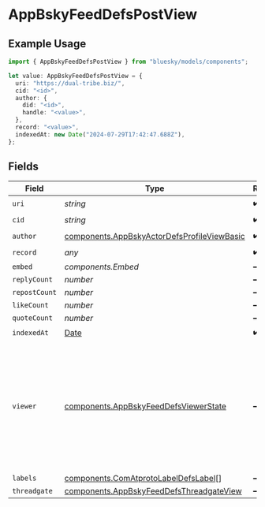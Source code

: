 # AppBskyFeedDefsPostView

## Example Usage

```typescript
import { AppBskyFeedDefsPostView } from "bluesky/models/components";

let value: AppBskyFeedDefsPostView = {
  uri: "https://dual-tribe.biz/",
  cid: "<id>",
  author: {
    did: "<id>",
    handle: "<value>",
  },
  record: "<value>",
  indexedAt: new Date("2024-07-29T17:42:47.688Z"),
};
```

## Fields

| Field                                                                                                                           | Type                                                                                                                            | Required                                                                                                                        | Description                                                                                                                     |
| ------------------------------------------------------------------------------------------------------------------------------- | ------------------------------------------------------------------------------------------------------------------------------- | ------------------------------------------------------------------------------------------------------------------------------- | ------------------------------------------------------------------------------------------------------------------------------- |
| `uri`                                                                                                                           | *string*                                                                                                                        | :heavy_check_mark:                                                                                                              | N/A                                                                                                                             |
| `cid`                                                                                                                           | *string*                                                                                                                        | :heavy_check_mark:                                                                                                              | N/A                                                                                                                             |
| `author`                                                                                                                        | [components.AppBskyActorDefsProfileViewBasic](../../models/components/appbskyactordefsprofileviewbasic.md)                      | :heavy_check_mark:                                                                                                              | N/A                                                                                                                             |
| `record`                                                                                                                        | *any*                                                                                                                           | :heavy_check_mark:                                                                                                              | N/A                                                                                                                             |
| `embed`                                                                                                                         | *components.Embed*                                                                                                              | :heavy_minus_sign:                                                                                                              | N/A                                                                                                                             |
| `replyCount`                                                                                                                    | *number*                                                                                                                        | :heavy_minus_sign:                                                                                                              | N/A                                                                                                                             |
| `repostCount`                                                                                                                   | *number*                                                                                                                        | :heavy_minus_sign:                                                                                                              | N/A                                                                                                                             |
| `likeCount`                                                                                                                     | *number*                                                                                                                        | :heavy_minus_sign:                                                                                                              | N/A                                                                                                                             |
| `quoteCount`                                                                                                                    | *number*                                                                                                                        | :heavy_minus_sign:                                                                                                              | N/A                                                                                                                             |
| `indexedAt`                                                                                                                     | [Date](https://developer.mozilla.org/en-US/docs/Web/JavaScript/Reference/Global_Objects/Date)                                   | :heavy_check_mark:                                                                                                              | N/A                                                                                                                             |
| `viewer`                                                                                                                        | [components.AppBskyFeedDefsViewerState](../../models/components/appbskyfeeddefsviewerstate.md)                                  | :heavy_minus_sign:                                                                                                              | Metadata about the requesting account's relationship with the subject content. Only has meaningful content for authed requests. |
| `labels`                                                                                                                        | [components.ComAtprotoLabelDefsLabel](../../models/components/comatprotolabeldefslabel.md)[]                                    | :heavy_minus_sign:                                                                                                              | N/A                                                                                                                             |
| `threadgate`                                                                                                                    | [components.AppBskyFeedDefsThreadgateView](../../models/components/appbskyfeeddefsthreadgateview.md)                            | :heavy_minus_sign:                                                                                                              | N/A                                                                                                                             |